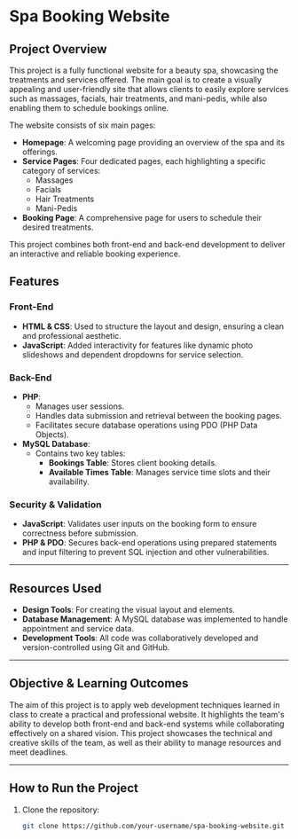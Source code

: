 # Spa Booking Website

## Project Overview

This project is a fully functional website for a beauty spa, showcasing the treatments and services offered. The main goal is to create a visually appealing and user-friendly site that allows clients to easily explore services such as massages, facials, hair treatments, and mani-pedis, while also enabling them to schedule bookings online.

The website consists of six main pages:  
- **Homepage**: A welcoming page providing an overview of the spa and its offerings.  
- **Service Pages**: Four dedicated pages, each highlighting a specific category of services:  
  - Massages  
  - Facials  
  - Hair Treatments  
  - Mani-Pedis  
- **Booking Page**: A comprehensive page for users to schedule their desired treatments.

This project combines both front-end and back-end development to deliver an interactive and reliable booking experience.

## Features

### Front-End
- **HTML & CSS**: Used to structure the layout and design, ensuring a clean and professional aesthetic.  
- **JavaScript**: Added interactivity for features like dynamic photo slideshows and dependent dropdowns for service selection.  

### Back-End
- **PHP**:  
  - Manages user sessions.  
  - Handles data submission and retrieval between the booking pages.  
  - Facilitates secure database operations using PDO (PHP Data Objects).  
- **MySQL Database**:  
  - Contains two key tables:  
    - **Bookings Table**: Stores client booking details.  
    - **Available Times Table**: Manages service time slots and their availability.  

### Security & Validation
- **JavaScript**: Validates user inputs on the booking form to ensure correctness before submission.  
- **PHP & PDO**: Secures back-end operations using prepared statements and input filtering to prevent SQL injection and other vulnerabilities.

---

## Resources Used
- **Design Tools**: For creating the visual layout and elements.  
- **Database Management**: A MySQL database was implemented to handle appointment and service data.  
- **Development Tools**: All code was collaboratively developed and version-controlled using Git and GitHub.  

---

## Objective & Learning Outcomes

The aim of this project is to apply web development techniques learned in class to create a practical and professional website. It highlights the team's ability to develop both front-end and back-end systems while collaborating effectively on a shared vision. This project showcases the technical and creative skills of the team, as well as their ability to manage resources and meet deadlines.

---

## How to Run the Project

1. Clone the repository:  
   ```bash
   git clone https://github.com/your-username/spa-booking-website.git
